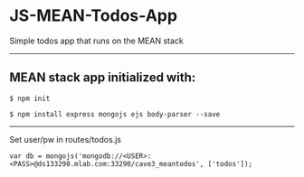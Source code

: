 # JS-MEAN-Todos-App

Simple todos app that runs on the MEAN stack

---

## MEAN stack app initialized with:
```
$ npm init

$ npm install express mongojs ejs body-parser --save
```

----
Set user/pw in routes/todos.js

```
var db = mongojs('mongodb://<USER>:<PASS>@ds133290.mlab.com:33290/cave3_meantodos', ['todos']);
```